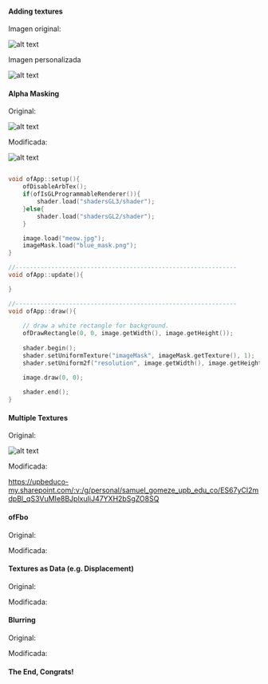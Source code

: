 #### Adding textures

Imagen original:

![alt text](image-9.png)

Imagen personalizada

![alt text](image-10.png)

#### Alpha Masking

Original: 

![alt text](image-11.png)

Modificada:

![alt text](image-12.png)

```cpp

void ofApp::setup(){
	ofDisableArbTex();
	if(ofIsGLProgrammableRenderer()){
		shader.load("shadersGL3/shader");
	}else{
		shader.load("shadersGL2/shader");
	}

	image.load("meow.jpg");
	imageMask.load("blue_mask.png");
}

//--------------------------------------------------------------
void ofApp::update(){

}

//--------------------------------------------------------------
void ofApp::draw(){
	
	// draw a white rectangle for background.
	ofDrawRectangle(0, 0, image.getWidth(), image.getHeight());
	
	shader.begin();
	shader.setUniformTexture("imageMask", imageMask.getTexture(), 1);
	shader.setUniform2f("resolution", image.getWidth(), image.getHeight());

	image.draw(0, 0);
	
	shader.end();
}
``` 

#### Multiple Textures

Original:

![alt text](image-13.png)

Modificada:

https://upbeduco-my.sharepoint.com/:v:/g/personal/samuel_gomeze_upb_edu_co/ES67yCI2mdpBl_qS3VuMIe8BJplxuIiJ47YXH2bSgZO8SQ

#### ofFbo

Original:

Modificada:

#### Textures as Data (e.g. Displacement)

Original:

Modificada:

#### Blurring

Original:

Modificada:

#### The End, Congrats!